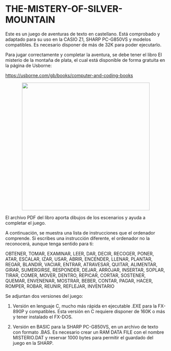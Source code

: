 # THE-MISTERY-OF-SILVER-MOUNTAIN
Este es un juego de aventuras de texto en castellano. Está comprobado y adaptado para su uso en la CASIO Z1, SHARP PC-G850VS y modelos compatibles. Es necesario disponer de más de 32K para poder ejecutarlo.

Para jugar correctamente y completar la aventura, se debe tener el libro El misterio de la montaña de plata, el cual está disponible de forma gratuita en la página de Usborne:

https://usborne.com/gb/books/computer-and-coding-books

<p align="center">
<img src="https://github.com/user-attachments/assets/a6f8818f-d1cf-4acc-b3cd-1c13f8540181)" width="400">
</p>
<p align="center">


El archivo PDF del libro aporta dibujos de los escenarios y ayuda a completar el juego.

A continuación, se muestra una lista de instrucciones que el ordenador comprende. Si escribes una instrucción diferente, el ordenador no la reconocerá, aunque tenga sentido para ti:

OBTENER, TOMAR, EXAMINAR, LEER, DAR, DECIR, RECOGER, PONER, ATAR, ESCALAR, IZAR, USAR, ABRIR, ENCENDER, LLENAR, PLANTAR, REGAR, BLANDIR, VACIAR, ENTRAR, ATRAVESAR, QUITAR, ALIMENTAR, GIRAR, SUMERGIRSE, RESPONDER, DEJAR, ARROJAR, INSERTAR, SOPLAR, TIRAR, COMER, MOVER, DENTRO, REPICAR, CORTAR, SOSTENER, QUEMAR, ENVENENAR, MOSTRAR, BEBER, CONTAR, PAGAR, HACER, ROMPER, ROBAR, REUNIR, REFLEJAR, INVENTARIO

Se adjuntan dos versiones del juego:

1.	Versión en lenguaje C, mucho más rápida en ejecutable .EXE para la FX-890P y compatibles. Esta versión en C requiere disponer de 160K o más y tener instalado el FX-DOS.
 
2.	Versión en BASIC para la SHARP PC-G850VS, en un archivo de texto con formato .BAS. Es necesario crear un RAM DATA FILE con el nombre MISTERIO.DAT y reservar 1000 bytes para permitir el guardado del juego en la SHARP.
